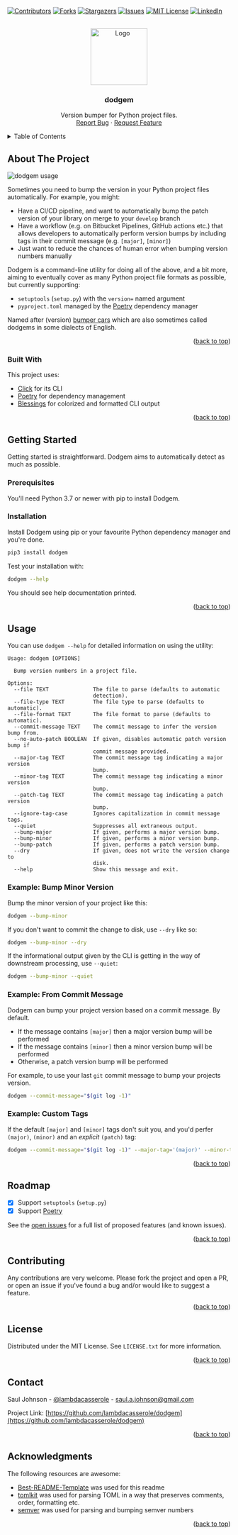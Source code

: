 <div id="top"></div>



<!-- PROJECT SHIELDS -->
[![Contributors][contributors-shield]][contributors-url]
[![Forks][forks-shield]][forks-url]
[![Stargazers][stars-shield]][stars-url]
[![Issues][issues-shield]][issues-url]
[![MIT License][license-shield]][license-url]
[![LinkedIn][linkedin-shield]][linkedin-url]



<!-- PROJECT LOGO -->
<br />
<div align="center">
  <a href="https://github.com/lambdacasserole/dodgem">
    <img src="logo.svg" alt="Logo" width="128" height="128">
  </a>

  <h3 align="center">dodgem</h3>

  <p align="center">
    Version bumper for Python project files.
    <br />
    <a href="https://github.com/lambdacasserole/dodgem/issues">Report Bug</a>
    ·
    <a href="https://github.com/lambdacasserole/dodgem/issues">Request Feature</a>
  </p>
</div>



<!-- TABLE OF CONTENTS -->
<details>
  <summary>Table of Contents</summary>
  <ol>
    <li>
      <a href="#about-the-project">About The Project</a>
      <ul>
        <li><a href="#built-with">Built With</a></li>
      </ul>
    </li>
    <li>
      <a href="#getting-started">Getting Started</a>
      <ul>
        <li><a href="#prerequisites">Prerequisites</a></li>
        <li><a href="#installation">Installation</a></li>
      </ul>
    </li>
    <li>
      <a href="#usage">Usage</a>
      <ul>
        <li><a href="#example-bump-minor-version">Example: Bump Minor Version</a></li>
        <li><a href="#example-from-commit-message">Example: From Commit Message</a></li>
        <li><a href="#example-custom-tags">Example: Custom Tags</a></li>
      </ul>
    </li>
    <li><a href="#roadmap">Roadmap</a></li>
    <li><a href="#contributing">Contributing</a></li>
    <li><a href="#license">License</a></li>
    <li><a href="#contact">Contact</a></li>
    <li><a href="#acknowledgments">Acknowledgments</a></li>
  </ol>
</details>



<!-- ABOUT THE PROJECT -->
## About The Project

![dodgem usage][product-screenshot]

Sometimes you need to bump the version in your Python project files automatically. For example, you might:

* Have a CI/CD pipeline, and want to automatically bump the patch version of your library on merge to your `develop` branch
* Have a workflow (e.g. on Bitbucket Pipelines, GitHub actions etc.) that allows developers to automatically perform version bumps by including tags in their commit message (e.g. `[major]`, `[minor]`)
* Just want to reduce the chances of human error when bumping version numbers manually

Dodgem is a command-line utility for doing all of the above, and a bit more, aiming to eventually cover as many Python project file formats as possible, but currently supporting:

* `setuptools` (`setup.py`) with the `version=` named argument
* `pyproject.toml` managed by the [Poetry](https://python-poetry.org/) dependency manager

Named after (version) [bumper cars](https://en.wikipedia.org/wiki/Bumper_cars) which are also sometimes called dodgems in some dialects of English.

<p align="right">(<a href="#top">back to top</a>)</p>



### Built With

This project uses:

* [Click](https://click.palletsprojects.com/en/8.1.x/) for its CLI
* [Poetry](https://python-poetry.org/) for dependency management
* [Blessings](https://github.com/erikrose/blessings) for colorized and formatted CLI output

<p align="right">(<a href="#top">back to top</a>)</p>



<!-- GETTING STARTED -->
## Getting Started

Getting started is straightforward. Dodgem aims to automatically detect as much as possible.

### Prerequisites

You'll need Python 3.7 or newer with pip to install Dodgem.

### Installation

Install Dodgem using pip or your favourite Python dependency manager and you're done.

```bash
pip3 install dodgem
```

Test your installation with:

```bash
dodgem --help
```

You should see help documentation printed.

<p align="right">(<a href="#top">back to top</a>)</p>



<!-- USAGE EXAMPLES -->
## Usage

You can use `dodgem --help` for detailed information on using the utility:

```
Usage: dodgem [OPTIONS]

  Bump version numbers in a project file.

Options:
  --file TEXT              The file to parse (defaults to automatic
                           detection).
  --file-type TEXT         The file type to parse (defaults to automatic).
  --file-format TEXT       The file format to parse (defaults to automatic).
  --commit-message TEXT    The commit message to infer the version bump from.
  --no-auto-patch BOOLEAN  If given, disables automatic patch version bump if
                           commit message provided.
  --major-tag TEXT         The commit message tag indicating a major version
                           bump.
  --minor-tag TEXT         The commit message tag indicating a minor version
                           bump.
  --patch-tag TEXT         The commit message tag indicating a patch version
                           bump.
  --ignore-tag-case        Ignores capitalization in commit message tags.
  --quiet                  Suppresses all extraneous output.
  --bump-major             If given, performs a major version bump.
  --bump-minor             If given, performs a minor version bump.
  --bump-patch             If given, performs a patch version bump.
  --dry                    If given, does not write the version change to
                           disk.
  --help                   Show this message and exit.
```

### Example: Bump Minor Version

Bump the minor version of your project like this:

```bash
dodgem --bump-minor
```

If you don't want to commit the change to disk, use `--dry` like so:

```bash
dodgem --bump-minor --dry
```

If the informational output given by the CLI is getting in the way of downstream processing, use `--quiet`:

```bash
dodgem --bump-minor --quiet
```

### Example: From Commit Message

Dodgem can bump your project version based on a commit message. By default.

* If the message contains `[major]` then a major version bump will be performed
* If the message contains `[minor]` then a minor version bump will be performed
* Otherwise, a patch version bump will be performed

For example, to use your last `git` commit message to bump your projects version.

```bash
dodgem --commit-message="$(git log -1)"
```

### Example: Custom Tags

If the default `[major]` and `[minor]` tags don't suit you, and you'd perfer `(major)`, `(minor)` and an _explicit_ `(patch)` tag:

```bash
dodgem --commit-message="$(git log -1)" --major-tag='(major)' --minor-tag='(minor)' --patch-tag='(patch)' --no-auto-patch
```

<p align="right">(<a href="#top">back to top</a>)</p>



<!-- ROADMAP -->
## Roadmap

- [x] Support `setuptools` (`setup.py`)
- [x] Support [Poetry](https://python-poetry.org/)

See the [open issues](https://github.com/lambdacasserole/dodgem/issues) for a full list of proposed features (and known issues).

<p align="right">(<a href="#top">back to top</a>)</p>



<!-- CONTRIBUTING -->
## Contributing

Any contributions are very welcome. Please fork the project and open a PR, or open an issue if you've found a bug and/or would like to suggest a feature.

<p align="right">(<a href="#top">back to top</a>)</p>



<!-- LICENSE -->
## License

Distributed under the MIT License. See `LICENSE.txt` for more information.

<p align="right">(<a href="#top">back to top</a>)</p>



<!-- CONTACT -->
## Contact

Saul Johnson - [@lambdacasserole](https://twitter.com/lambdacasserole) - saul.a.johnson@gmail.com

Project Link: [https://github.com/lambdacasserole/dodgem](https://github.com/lambdacasserole/dodgem)

<p align="right">(<a href="#top">back to top</a>)</p>



<!-- ACKNOWLEDGMENTS -->
## Acknowledgments

The following resources are awesome:

* [Best-README-Template](https://github.com/othneildrew/Best-README-Template) was used for this readme
* [tomlkit](https://github.com/sdispater/tomlkit/) was used for parsing TOML in a way that preserves comments, order, formatting etc.
* [semver](https://github.com/python-semver/python-semver) was used for parsing and bumping semver numbers

<p align="right">(<a href="#top">back to top</a>)</p>



<!-- MARKDOWN LINKS & IMAGES -->
<!-- https://www.markdownguide.org/basic-syntax/#reference-style-links -->
[contributors-shield]: https://img.shields.io/github/contributors/lambdacasserole/dodgem.svg?style=for-the-badge
[contributors-url]: https://github.com/lambdacasserole/dodgem/graphs/contributors
[forks-shield]: https://img.shields.io/github/forks/lambdacasserole/dodgem.svg?style=for-the-badge
[forks-url]: https://github.com/lambdacasserole/dodgem/network/members
[stars-shield]: https://img.shields.io/github/stars/lambdacasserole/dodgem.svg?style=for-the-badge
[stars-url]: https://github.com/lambdacasserole/dodgem/stargazers
[issues-shield]: https://img.shields.io/github/issues/lambdacasserole/dodgem.svg?style=for-the-badge
[issues-url]: https://github.com/lambdacasserole/dodgem/issues
[license-shield]: https://img.shields.io/github/license/lambdacasserole/dodgem.svg?style=for-the-badge
[license-url]: https://github.com/lambdacasserole/dodgem/blob/master/LICENSE.txt
[linkedin-shield]: https://img.shields.io/badge/-LinkedIn-black.svg?style=for-the-badge&logo=linkedin&colorB=555
[linkedin-url]: https://linkedin.com/in/sauljohnson
[product-screenshot]: usage.svg
